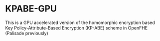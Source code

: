 # KPABE-GPU
This is a GPU accelerated version of the homomorphic encryption based Key Policy-Attribute-Based Encryption (KP-ABE) scheme in OpenFHE (Palisade previously)

